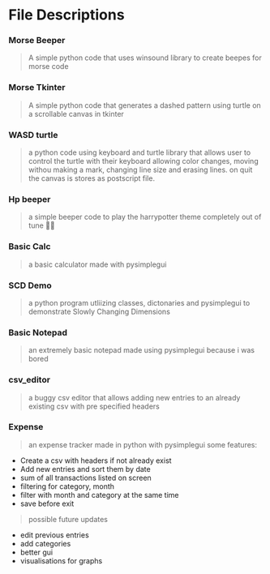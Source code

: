 # File Descriptions
### Morse Beeper
> A simple python code that uses winsound library to create beepes for morse code

### Morse Tkinter
> A simple python code that generates a dashed pattern using turtle on a scrollable canvas in tkinter

### WASD turtle
> a python code using keyboard and turtle library that allows user to control the turtle with their keyboard allowing color changes, moving withou making a mark, changing line size and erasing lines. on quit the canvas is stores as postscript file.

### Hp beeper
> a simple beeper code to play the harrypotter theme completely out of tune 🤦‍♂️

### Basic Calc
> a basic calculator made with pysimplegui

### SCD Demo
> a python program utliizing classes, dictonaries and pysimplegui to demonstrate Slowly Changing Dimensions

### Basic Notepad
> an extremely basic notepad made using pysimplegui because i was bored

### csv_editor
> a buggy csv editor that allows adding new entries to an already existing csv with pre specified headers

### Expense
> an expense tracker made in python with pysimplegui some features:
  - Create a csv with headers if not already exist
  - Add new entries and sort them by date
  - sum of all transactions listed on screen
  - filtering for category, month
  - filter with month and category at the same time
  - save before exit 
 > possible future updates
  - edit previous entries
  - add categories
  - better gui
  - visualisations for graphs
